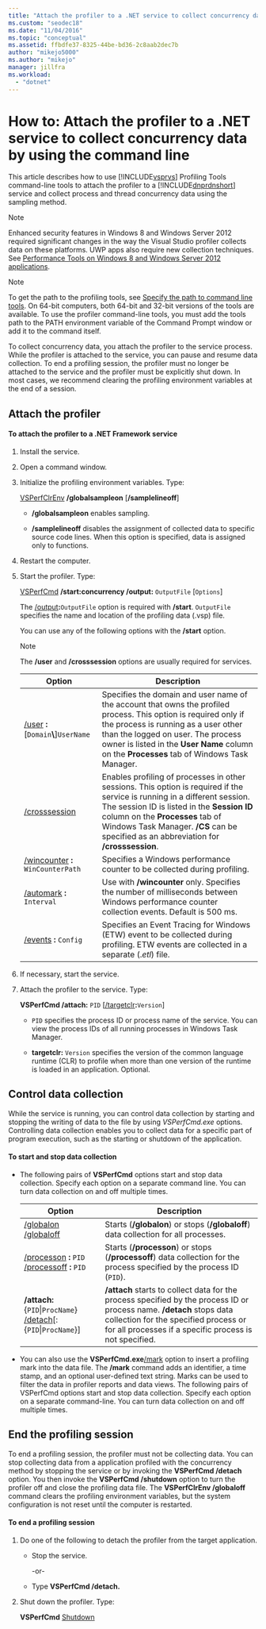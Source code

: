 ```yaml
---
title: "Attach the profiler to a .NET service to collect concurrency data"
ms.custom: "seodec18"
ms.date: "11/04/2016"
ms.topic: "conceptual"
ms.assetid: ffbdfe37-8325-44be-bd36-2c8aab2dec7b
author: "mikejo5000"
ms.author: "mikejo"
manager: jillfra
ms.workload:
  - "dotnet"
---
```

# How to: Attach the profiler to a .NET service to collect concurrency data by using the command line
This article describes how to use [!INCLUDE[vsprvs](../code-quality/includes/vsprvs_md.md)] Profiling Tools command-line tools to attach the profiler to a [!INCLUDE[dnprdnshort](../code-quality/includes/dnprdnshort_md.md)] service and collect process and thread concurrency data using the sampling method.

> [!NOTE]
>  Enhanced security features in Windows 8 and Windows Server 2012 required significant changes in the way the Visual Studio profiler collects data on these platforms. UWP apps also require new collection techniques. See [Performance Tools on Windows 8 and Windows Server 2012 applications](../profiling/performance-tools-on-windows-8-and-windows-server-2012-applications.md).

> [!NOTE]
>  To get the path to the profiling tools, see [Specify the path to command line tools](../profiling/specifying-the-path-to-profiling-tools-command-line-tools.md). On 64-bit computers, both 64-bit and 32-bit versions of the tools are available. To use the profiler command-line tools, you must add the tools path to the PATH environment variable of the Command Prompt window or add it to the command itself.

 To collect concurrency data, you attach the profiler to the service process. While the profiler is attached to the service, you can pause and resume data collection. To end a profiling session, the profiler must no longer be attached to the service and the profiler must be explicitly shut down. In most cases, we recommend clearing the profiling environment variables at the end of a session.

## Attach the profiler

#### To attach the profiler to a .NET Framework service

1.  Install the service.

2.  Open a command window.

3.  Initialize the profiling environment variables. Type:

     [VSPerfClrEnv](../profiling/vsperfclrenv.md) **/globalsampleon** [**/samplelineoff**]

    -   **/globalsampleon** enables sampling.

    -   **/samplelineoff** disables the assignment of collected data to specific source code lines. When this option is specified, data is assigned only to functions.

4.  Restart the computer.

5.  Start the profiler. Type:

     [VSPerfCmd](../profiling/vsperfcmd.md) **/start:concurrency  /output:** `OutputFile` [`Options`]

     The [/output](../profiling/output.md)**:**`OutputFile` option is required with **/start**. `OutputFile` specifies the name and location of the profiling data (.vsp) file.

     You can use any of the following options with the **/start** option.

    > [!NOTE]
    >  The **/user** and **/crosssession** options are usually required for services.

    |Option|Description|
    |------------|-----------------|
    |[/user](../profiling/user-vsperfcmd.md) **:**[`Domain`**\\**]`UserName`|Specifies the domain and user name of the account that owns the profiled process. This option is required only if the process is running as a user other than the logged on user. The process owner is listed in the **User Name** column on the **Processes** tab of Windows Task Manager.|
    |[/crosssession](../profiling/crosssession.md)|Enables profiling of processes in other sessions. This option is required if the service is running in a different session. The session ID is listed in the **Session ID** column on the **Processes** tab of Windows Task Manager. **/CS** can be specified as an abbreviation for **/crosssession**.|
    |[/wincounter](../profiling/wincounter.md) **:** `WinCounterPath`|Specifies a Windows performance counter to be collected during profiling.|
    |[/automark](../profiling/automark.md) **:** `Interval`|Use with **/wincounter** only. Specifies the number of milliseconds between Windows performance counter collection events. Default is 500 ms.|
    |[/events](../profiling/events-vsperfcmd.md) **:** `Config`|Specifies an Event Tracing for Windows (ETW) event to be collected during profiling. ETW events are collected in a separate (.*etl*) file.|

6.  If necessary, start the service.

7.  Attach the profiler to the service. Type:

     **VSPerfCmd /attach:** `PID` [[/targetclr](../profiling/targetclr.md)**:**`Version`]

    -   `PID` specifies the process ID or process name of the service. You can view the process IDs of all running processes in Windows Task Manager.

    -   **targetclr:** `Version` specifies the version of the common language runtime (CLR) to profile when more than one version of the runtime is loaded in an application. Optional.

## Control data collection
 While the service is running, you can control data collection by starting and stopping the writing of data to the file by using *VSPerfCmd.exe* options. Controlling data collection enables you to collect data for a specific part of program execution, such as the starting or shutdown of the application.

#### To start and stop data collection

-   The following pairs of **VSPerfCmd** options start and stop data collection. Specify each option on a separate command line. You can turn data collection on and off multiple times.

    |Option|Description|
    |------------|-----------------|
    |[/globalon /globaloff](../profiling/globalon-and-globaloff.md)|Starts (**/globalon**) or stops (**/globaloff**) data collection for all processes.|
    |[/processon](../profiling/processon-and-processoff.md) **:** `PID` [/processoff](../profiling/processon-and-processoff.md) **:** `PID`|Starts (**/processon**) or stops (**/processoff**) data collection for the process specified by the process ID (`PID`).|
    |**/attach:**{`PID`&#124;`ProcName`} [/detach](../profiling/detach.md)[:{`PID`&#124;`ProcName`}]|**/attach** starts to collect data for the process specified by the process ID or process name. **/detach** stops data collection for the specified process or for all processes if a specific process is not specified.|

-   You can also use the **VSPerfCmd.exe**[/mark](../profiling/mark.md) option to insert a profiling mark into the data file. The **/mark** command adds an identifier, a time stamp, and an optional user-defined text string. Marks can be used to filter the data in profiler reports and data views. The following pairs of VSPerfCmd options start and stop data collection. Specify each option on a separate command-line. You can turn data collection on and off multiple times.

## End the profiling session
 To end a profiling session, the profiler must not be collecting data. You can stop collecting data from a application profiled with the concurrency method by stopping the service or by invoking the **VSPerfCmd /detach** option. You then invoke the **VSPerfCmd /shutdown** option to turn the profiler off and close the profiling data file. The **VSPerfClrEnv /globaloff** command clears the profiling environment variables, but the system configuration is not reset until the computer is restarted.

#### To end a profiling session

1.  Do one of the following to detach the profiler from the target application.

    -   Stop the service.

         -or-

    -   Type **VSPerfCmd /detach.**

2.  Shut down the profiler. Type:

     **VSPerfCmd**  [Shutdown](../profiling/shutdown.md)
